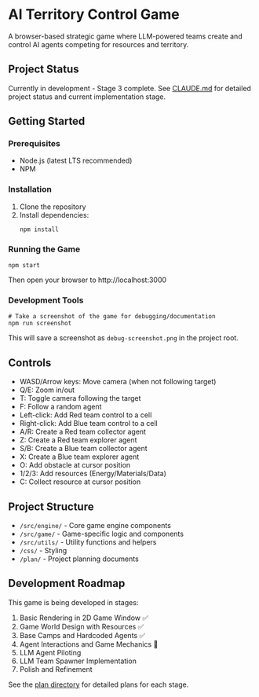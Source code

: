 # AI Territory Control Game

A browser-based strategic game where LLM-powered teams create and control AI agents competing for resources and territory.

## Project Status

Currently in development - Stage 3 complete. See [CLAUDE.md](./CLAUDE.md) for detailed project status and current implementation stage.

## Getting Started

### Prerequisites

- Node.js (latest LTS recommended)
- NPM

### Installation

1. Clone the repository
2. Install dependencies:
   ```
   npm install
   ```

### Running the Game

```
npm start
```

Then open your browser to http://localhost:3000

### Development Tools

```
# Take a screenshot of the game for debugging/documentation
npm run screenshot
```

This will save a screenshot as `debug-screenshot.png` in the project root.

## Controls

- WASD/Arrow keys: Move camera (when not following target)
- Q/E: Zoom in/out
- T: Toggle camera following the target
- F: Follow a random agent
- Left-click: Add Red team control to a cell
- Right-click: Add Blue team control to a cell
- A/R: Create a Red team collector agent
- Z: Create a Red team explorer agent 
- S/B: Create a Blue team collector agent
- X: Create a Blue team explorer agent
- O: Add obstacle at cursor position
- 1/2/3: Add resources (Energy/Materials/Data)
- C: Collect resource at cursor position

## Project Structure

- `/src/engine/` - Core game engine components
- `/src/game/` - Game-specific logic and components
- `/src/utils/` - Utility functions and helpers
- `/css/` - Styling
- `/plan/` - Project planning documents

## Development Roadmap

This game is being developed in stages:

1. Basic Rendering in 2D Game Window ✅
2. Game World Design with Resources ✅
3. Base Camps and Hardcoded Agents ✅
4. Agent Interactions and Game Mechanics 🔄
5. LLM Agent Piloting
6. LLM Team Spawner Implementation
7. Polish and Refinement

See the [plan directory](./plan/) for detailed plans for each stage.